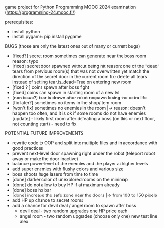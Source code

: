game project for Python Programming MOOC 2024 examination (https://programming-24.mooc.fi/)

prerequisites:
 - install python
 - install pygame: pip install pygame


BUGS (those are only the latest ones out of many or current bugs)
- [fixed?]      secret room sometimes can generate near the boss room
  reason: typo
- [fixed]       secret door spawned without being hit
  reason: one of the "dead" tears from previous room(s) that was not overwritten yet
  match the direction of the secret door in the current room
  fix:    delete all tears instead of setting tear.is_dead=True on entering new room
- [fixed ? ]    coins spawn after boss fight
- [fixed]       coins can spawn in starting room of a new lvl
- [non issue?]  tear is drawn after robot respawn losing the extra life
- [fix later?]  sometimes no items in the shop/item room
- [won't fix]   sometimes no enemies in the room
  |-> reason: doesn't happen too often, and it is ok if some rooms do not have enemies
  [update] - likely first room after defeating a boss (on this or next floor, not counting start) - need to fix

POTENTIAL FUTURE IMPROVEMENTS

- rewrite code to OOP and split into multiple files and in accordance with good practices
- prevent next-level door spawning right under the robot (teleport robot away or make the door inactive)
- balance power-level of the enemies and the player at higher levels
- add super enemies with flushy colors and various size
- boss shoots huge lasers from time to time
- [done] darker color of unexplored rooms on the minimap
- [done] do not allow to buy HP if at maximum already
- [done] boss hp bar
- [done] increase the safe zone near the doors
  |-> from 100 to 150 pixels
- add HP up chance to secret rooms
- add a chance for devil deal / angel room to spawn after boss
    - devil deal - two random upgrades one HP price each
    - angel room - two random upgrades (choose only one)
new test line alex